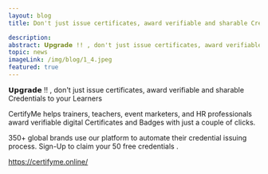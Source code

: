 ```yaml
---
layout: blog
title: Don't just issue certificates, award verifiable and sharable Credentials to your Learners

description:
abstract: 𝗨𝗽𝗴𝗿𝗮𝗱𝗲 !! , don't just issue certificates, award verifiable and sharable Credentials to your Learners
topic: news
imageLink: /img/blog/1_4.jpeg
featured: true
---
```




𝗨𝗽𝗴𝗿𝗮𝗱𝗲 !! , don't just issue certificates, award verifiable and sharable Credentials to your Learners

CertifyMe helps trainers, teachers, event marketers, and HR professionals award verifiable digital Certificates and Badges with just a couple of clicks.

350+ global brands use our platform to automate their credential issuing process. Sign-Up to claim your 50 free credentials .

https://certifyme.online/


